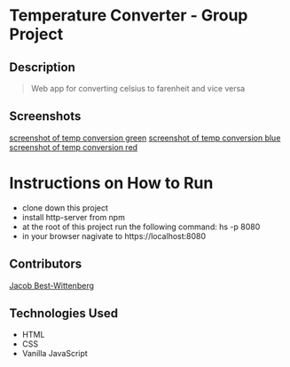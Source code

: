 # Temperature Converter - Group Project

## Description
> Web app for converting celsius to farenheit and vice versa

## Screenshots
[screenshot of temp conversion green]()
[screenshot of temp conversion blue]()
[screenshot of temp conversion red]()

# Instructions on How to Run
* clone down this project
* install http-server from npm
* at the root of this project run the following command: hs -p 8080
* in your browser nagivate to https://localhost:8080

## Contributors
[Jacob Best-Wittenberg](https://github.com/jacob-bw)

## Technologies Used
* HTML
* CSS
* Vanilla JavaScript
